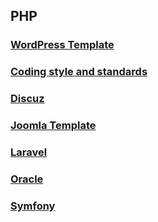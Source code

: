 ## PHP

### [WordPress Template](./WordPress_Template.html)

### [Coding style and standards](./Coding_style_and_standards.html)

### [Discuz](./Discuz.html)

### [Joomla Template](./Joomla_Template.html)

### [Laravel](./Laravel.html)

### [Oracle](./Oracle.html)

### [Symfony](./Symfony.html)